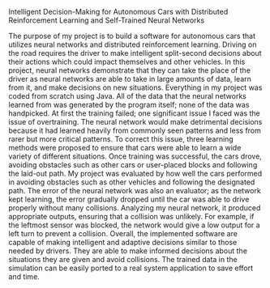 
Intelligent Decision-Making for Autonomous Cars with Distributed Reinforcement Learning and Self-Trained Neural Networks

 The purpose of my project is to build a software for autonomous cars that utilizes neural networks and distributed reinforcement learning. Driving on the road requires the driver to make intelligent split-second decisions about their actions which could impact themselves and other vehicles. In this project, neural networks demonstrate that they can take the place of the driver as neural networks are able to take in large amounts of data, learn from it, and make decisions on new situations.
  Everything in my project was coded from scratch using Java. All of the data that the neural networks learned from was generated by the program itself; none of the data was handpicked. At first the training failed; one significant issue I faced was the issue of overtraining. The neural network would make detrimental decisions because it had learned heavily from commonly seen patterns and less from rarer but more critical patterns. To correct this issue, three learning methods were proposed to ensure that cars were able to learn a wide variety of different situations. Once training was successful, the cars drove, avoiding obstacles such as other cars or user-placed blocks and following the laid-out path.
  My project was evaluated by how well the cars performed in avoiding obstacles such as other vehicles and following the designated path. The error of the neural network was also an evaluator; as the network kept learning, the error gradually dropped until the car was able to drive properly without many collisions. Analyzing my neural network, it produced appropriate outputs, ensuring that a collision was unlikely. For example, if the leftmost sensor was blocked, the network would give a low output for a left turn to prevent a collision.
  Overall, the implemented software are capable of making intelligent and adaptive decisions similar to those needed by drivers. They are able to make informed decisions about the situations they are given and avoid collisions. The trained data in the simulation can be easily ported to a real system application to save effort and time.
  
